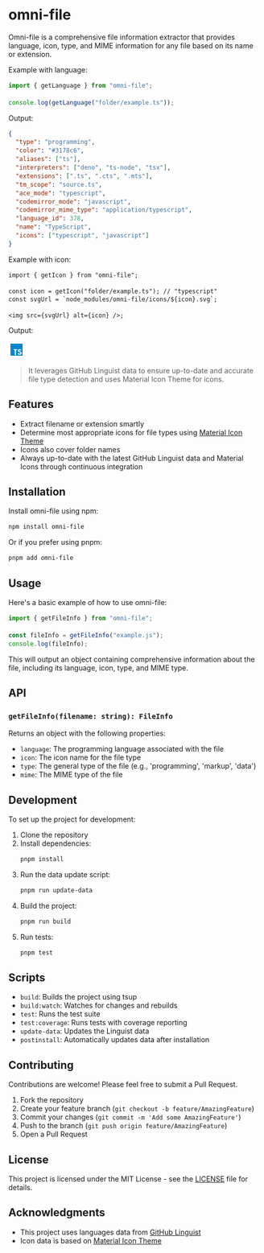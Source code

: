 # omni-file

Omni-file is a comprehensive file information extractor that provides language, icon, type, and MIME information for any file based on its name or extension.

Example with language:

```typescript
import { getLanguage } from "omni-file";

console.log(getLanguage("folder/example.ts"));
```

Output:

```json
{
  "type": "programming",
  "color": "#3178c6",
  "aliases": ["ts"],
  "interpreters": ["deno", "ts-node", "tsx"],
  "extensions": [".ts", ".cts", ".mts"],
  "tm_scope": "source.ts",
  "ace_mode": "typescript",
  "codemirror_mode": "javascript",
  "codemirror_mime_type": "application/typescript",
  "language_id": 378,
  "name": "TypeScript",
  "icons": ["typescript", "javascript"]
}
```

Example with icon:

```tsx
import { getIcon } from "omni-file";

const icon = getIcon("folder/example.ts"); // "typescript"
const svgUrl = `node_modules/omni-file/icons/${icon}.svg`;

<img src={svgUrl} alt={icon} />;
```

Output:

![TypeScript](./public/icons/typescript.svg)

> It leverages GitHub Linguist data to ensure up-to-date and accurate file type detection and uses Material Icon Theme for icons.

## Features

- Extract filename or extension smartly
- Determine most appropriate icons for file types using [Material Icon Theme](https://github.com/material-extensions/vscode-material-icon-theme)
- Icons also cover folder names
- Always up-to-date with the latest GitHub Linguist data and Material Icons through continuous integration

## Installation

Install omni-file using npm:

```bash
npm install omni-file
```

Or if you prefer using pnpm:

```bash
pnpm add omni-file
```

## Usage

Here's a basic example of how to use omni-file:

```javascript
import { getFileInfo } from "omni-file";

const fileInfo = getFileInfo("example.js");
console.log(fileInfo);
```

This will output an object containing comprehensive information about the file, including its language, icon, type, and MIME type.

## API

### `getFileInfo(filename: string): FileInfo`

Returns an object with the following properties:

- `language`: The programming language associated with the file
- `icon`: The icon name for the file type
- `type`: The general type of the file (e.g., 'programming', 'markup', 'data')
- `mime`: The MIME type of the file

## Development

To set up the project for development:

1. Clone the repository
2. Install dependencies:
   ```bash
   pnpm install
   ```
3. Run the data update script:
   ```bash
   pnpm run update-data
   ```
4. Build the project:
   ```bash
   pnpm run build
   ```
5. Run tests:
   ```bash
   pnpm test
   ```

## Scripts

- `build`: Builds the project using tsup
- `build:watch`: Watches for changes and rebuilds
- `test`: Runs the test suite
- `test:coverage`: Runs tests with coverage reporting
- `update-data`: Updates the Linguist data
- `postinstall`: Automatically updates data after installation

## Contributing

Contributions are welcome! Please feel free to submit a Pull Request.

1. Fork the repository
2. Create your feature branch (`git checkout -b feature/AmazingFeature`)
3. Commit your changes (`git commit -m 'Add some AmazingFeature'`)
4. Push to the branch (`git push origin feature/AmazingFeature`)
5. Open a Pull Request

## License

This project is licensed under the MIT License - see the [LICENSE](LICENSE) file for details.

## Acknowledgments

- This project uses languages data from [GitHub Linguist](https://github.com/github/linguist)
- Icon data is based on [Material Icon Theme](https://github.com/material-extensions/vscode-material-icon-theme)
